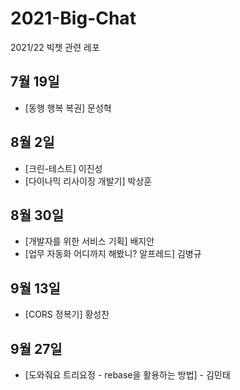# 2021-Big-Chat
2021/22 빅챗 관련 레포

## 7월 19일
- [동행 행복 복권] 문성혁

## 8월 2일
- [크린-테스트] 이진성
- [다이나믹 리사이징 개발기] 박상훈

## 8월 30일
- [개발자를 위한 서비스 기획] 배지안
- [업무 자동화 어디까지 해봤니? 알프레드] 김병규

## 9월 13일
- [CORS 정복기] 황성찬

## 9월 27일
- [도와줘요 트리요정 - rebase을 활용하는 방법] - 김민태